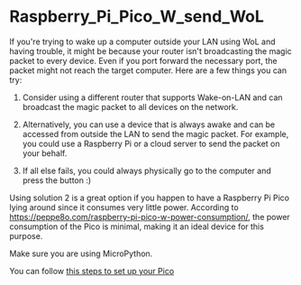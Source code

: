 
# Raspberry_Pi_Pico_W_send_WoL

If you're trying to wake up a computer outside your LAN using WoL and having trouble, it might be because your router isn't broadcasting the magic packet to every device. Even if you port forward the necessary port, the packet might not reach the target computer. Here are a few things you can try:

1. Consider using a different router that supports Wake-on-LAN and can broadcast the magic packet to all devices on the network.

2. Alternatively, you can use a device that is always awake and can be accessed from outside the LAN to send the magic packet. For example, you could use a Raspberry Pi or a cloud server to send the packet on your behalf.

3. If all else fails, you could always physically go to the computer and press the button :)

Using solution 2 is a great option if you happen to have a Raspberry Pi Pico lying around since it consumes very little power. According to https://peppe8o.com/raspberry-pi-pico-w-power-consumption/, the power consumption of the Pico is minimal, making it an ideal device for this purpose.

Make sure you are using MicroPython.

You can follow [this steps to set up your Pico](https://projects.raspberrypi.org/en/projects/get-started-pico-w/0) 
